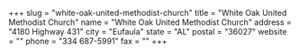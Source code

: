 +++
slug = "white-oak-united-methodist-church"
title = "White Oak United Methodist Church"
name = "White Oak United Methodist Church"
address = "4180 Highway 431"
city = "Eufaula"
state = "AL"
postal = "36027"
website = ""
phone = "334 687-5991"
fax = ""
+++
